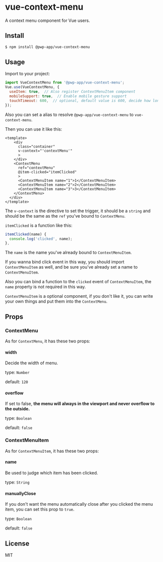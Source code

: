 # vue-context-menu

A context menu component for Vue users.

## Install

```bash
$ npm install @pwp-app/vue-context-menu
```

## Usage

Import to your project:

```javascript
import VueContextMenu from '@pwp-app/vue-context-menu';
Vue.use(VueContextMenu, {
  useItem: true,  // Also register ContextMenuItem component
  mobileSupport: true,  // Enable mobile gesture support
  touchTimeout: 600,  // optional, default value is 600, decide how long the menu will show after touch
});
```

Also you can set a alias to resolve `@pwp-app/vue-context-menu` to `vue-context-menu`.

Then you can use it like this:

```vue
<template>
    <div
      class="container"
      v-context="'contextMenu'"
      >
    </div>
    <ContextMenu
      ref="contextMenu"
      @item-clicked="itemClicked"
      >
      <ContextMenuItem name="1">1</ContextMenuItem>
      <ContextMenuItem name="2">2</ContextMenuItem>
      <ContextMenuItem name="3">3</ContextMenuItem>
    </ContextMenu>
  </div>
</template>
```

The `v-context` is the directive to set the trigger, it should be a `string` and should be the same as the `ref` you've bound to `ContextMenu`.

`itemClicked` is a function like this:

```javascript
itemClicked(name) {
  console.log('clicked', name);
},
```

The `name` is the name you've already bound to `ContextMenuItem`.

If you wanna bind click event in this way, you should import `ContextMenuItem` as well, and be sure you've already set a name to `ContextMenuItem`.

Also you can bind a function to the `clicked` event of `ContextMenuItem`, the `name` property is not required in this way.

`ContextMenuItem` is a optional component, if you don't like it, you can write your own things and put them into the `ContextMenu`.

## Props

### ContextMenu

As for `ContextMenu`, it has these two props:

#### width

Decide the width of menu.

type: `Number`

default: `120`

#### overflow

If set to false, **the menu will always in the viewport and never overflow to the outside.**

type: `Boolean`

default: `false`

### ContextMenuItem

As for `ContextMenuItem`, it has these two props:

#### name

Be used to judge which item has been clicked.

type: `String`

#### manuallyClose

If you don't want the menu automatically close after you clicked the menu item, you can set this prop to `true`.

type: `Boolean`

default: `false`

## License

MIT
